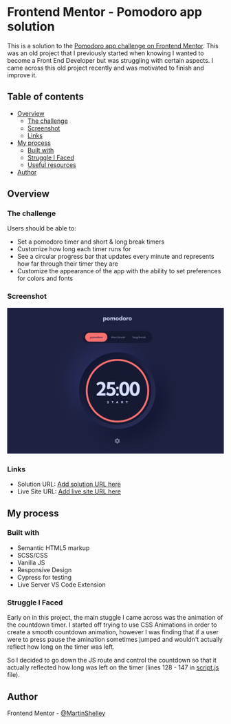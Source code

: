 # Frontend Mentor - Pomodoro app solution

This is a solution to the [Pomodoro app challenge on Frontend Mentor](https://www.frontendmentor.io/challenges/pomodoro-app-KBFnycJ6G). This was an old project that I previously started when knowing I wanted to become a Front End Developer but was struggling with certain aspects. I came across this old project recently and was motivated to finish and improve it.

## Table of contents

- [Overview](#overview)
  - [The challenge](#the-challenge)
  - [Screenshot](#screenshot)
  - [Links](#links)
- [My process](#my-process)
  - [Built with](#built-with)
  - [Struggle I Faced](#Struggle-I-Faced)
  - [Useful resources](#useful-resources)
- [Author](#author)

## Overview

### The challenge

Users should be able to:

- Set a pomodoro timer and short & long break timers
- Customize how long each timer runs for
- See a circular progress bar that updates every minute and represents how far through their timer they are
- Customize the appearance of the app with the ability to set preferences for colors and fonts

### Screenshot

![](./Pomodoro-App-Screenshot.png)

### Links

- Solution URL: [Add solution URL here](https://your-solution-url.com)
- Live Site URL: [Add live site URL here](https://your-live-site-url.com)

## My process

### Built with

- Semantic HTML5 markup
- SCSS/CSS
- Vanilla JS
- Responsive Design
- Cypress for testing
- Live Server VS Code Extension

### Struggle I Faced
Early on in this project, the main stuggle I came across was the animation of the countdown timer. I started off trying to use CSS Animations in order to create a smooth countdown animation, however I was finding that if a user were to press pause the amination sometimes jumped and wouldn't actually reflect how long on the timer was left.

So I decided to go down the JS route and control the countdown so that it actually reflected how long was left on the timer (lines 128 - 147 in [script.js](https://github.com/MartinShelley/Pomodoro-Timer-App/blob/master/script.js) file).

## Author
Frontend Mentor - [@MartinShelley](https://www.frontendmentor.io/profile/MartinShelley)

